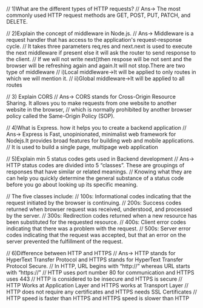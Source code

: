 // 1)What are the different types of HTTP requests?
// Ans->  The most commonly used HTTP request methods are GET, POST, PUT, PATCH, and DELETE.



// 2)Explain the concept of middleware in Node.js.
// Ans->  Middleware is a request handler that has access to the application's request-response cycle.
//  It takes three parameters req,res and next.next is used to execute the next middleware if present else it will ask the router to send response to the client.
//  If we will not write next()then respose will be not sent and the browser will be refreshing again and again.It will not stop.There are two type of middleware
//  i)Local middleware->It will be applied to only routes in which we will mention it.
//  ii)Global middleware->It will be applied to all routes 


// 3) Explain CORS
// Ans->  CORS stands for Cross-Origin Resource Sharing. It allows you to make requests from one website to another website in the browser, 
//  which is normally prohibited by another browser policy called the Same-Origin Policy (SOP).

// 4)What is Express. how it helps you to create a backend application
// Ans->  Express is Fast, unopinionated, minimalist web framework for Nodejs.It provides broad features for building web and mobile applications. 
//  It is used to build a single page, multipage web application


// 5)Explain min 5 status codes gets used in Backend development
// Ans->  HTTP status codes are divided into 5 “classes”. These are groupings of responses that have similar or related meanings. 
//  Knowing what they are can help you quickly determine the general substance of a status code before you go about looking up its specific meaning.

//  The five classes include:
//  100s: Informational codes indicating that the request initiated by the browser is continuing.
//  200s: Success codes returned when browser request was received, understood, and processed by the server.
//  300s: Redirection codes returned when a new resource has been substituted for the requested resource.
//  400s: Client error codes indicating that there was a problem with the request.
//  500s: Server error codes indicating that the request was accepted, but that an error on the server prevented the fulfillment of the request.


// 6)Difference between HTTP and HTTPS
// Ans->  HTTP stands for HyperText Transfer Protocol and HTTPS stands for HyperText Transfer Protocol Secure.
//  In HTTP, URL begins with “http://” whereas URL starts with “https://”
//  HTTP uses port number 80 for communication and HTTPS uses 443
//  HTTP is considered to be insecure and HTTPS is secure
//  HTTP Works at Application Layer and HTTPS works at Transport Layer
//  HTTP does not require any certificates and HTTPS needs SSL Certificates
//  HTTP speed is faster than HTTPS and HTTPS speed is slower than HTTP